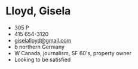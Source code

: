 # Lloyd, Gisela

* 305 P
* 415 654-3120
* giselalloyd@gmail.com
* b northern Germany
* W Canada, journalism, SF 60's, property owner
* Looking to be satisfied
